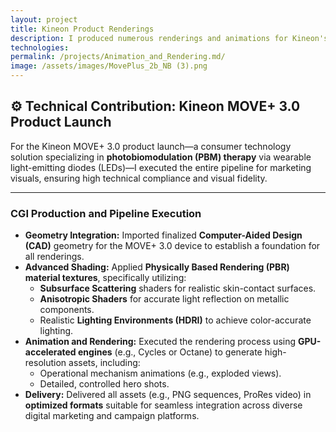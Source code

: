```yaml
---
layout: project
title: Kineon Product Renderings
description: I produced numerous renderings and animations for Kineon's MOVE+ 3.0 Red Light Therapy device.
technologies: 
permalink: /projects/Animation_and_Rendering.md/
image: /assets/images/MovePlus_2b_NB (3).png
---
```


## ⚙️ Technical Contribution: Kineon MOVE+ 3.0 Product Launch

For the Kineon MOVE+ 3.0 product launch—a consumer technology solution specializing in **photobiomodulation (PBM) therapy** via wearable light-emitting diodes (LEDs)—I executed the entire pipeline for marketing visuals, ensuring high technical compliance and visual fidelity.

---

### **CGI Production and Pipeline Execution**

* **Geometry Integration:** Imported finalized **Computer-Aided Design (CAD)** geometry for the MOVE+ 3.0 device to establish a foundation for all renderings.
* **Advanced Shading:** Applied **Physically Based Rendering (PBR) material textures**, specifically utilizing:
    * **Subsurface Scattering** shaders for realistic skin-contact surfaces.
    * **Anisotropic Shaders** for accurate light reflection on metallic components.
    * Realistic **Lighting Environments (HDRI)** to achieve color-accurate lighting.
* **Animation and Rendering:** Executed the rendering process using **GPU-accelerated engines** (e.g., Cycles or Octane) to generate high-resolution assets, including:
    * Operational mechanism animations (e.g., exploded views).
    * Detailed, controlled hero shots.
* **Delivery:** Delivered all assets (e.g., PNG sequences, ProRes video) in **optimized formats** suitable for seamless integration across diverse digital marketing and campaign platforms.
